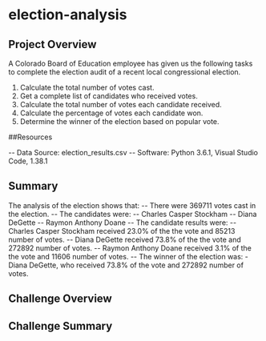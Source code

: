 # election-analysis

## Project Overview
A Colorado Board of Education employee has given us the following tasks to complete the election audit of a recent local congressional election.

1. Calculate the total number of votes cast.
2. Get a complete list of candidates who received votes.
3. Calculate the total number of votes each candidate received.
4. Calculate the percentage of votes each candidate won.
5. Determine the winner of the election based on popular vote.

##Resources

-- Data Source: election_results.csv
-- Software: Python 3.6.1, Visual Studio Code, 1.38.1

## Summary
The analysis of the election shows that:
-- There were 369711 votes cast in the election.
-- The candidates were:
    -- Charles Casper Stockham
    -- Diana DeGette
    -- Raymon Anthony Doane
-- The candidate results were:
    -- Charles Casper Stockham received 23.0% of the the vote and 85213 number of votes.
    -- Diana DeGette received 73.8% of the the vote and 272892 number of votes.
    -- Raymon Anthony Doane received 3.1% of the the vote and 11606 number of votes.
-- The winner of the election was:
    - Diana DeGette, who received 73.8% of the vote and 272892 number of votes.
    
## Challenge Overview

## Challenge Summary

